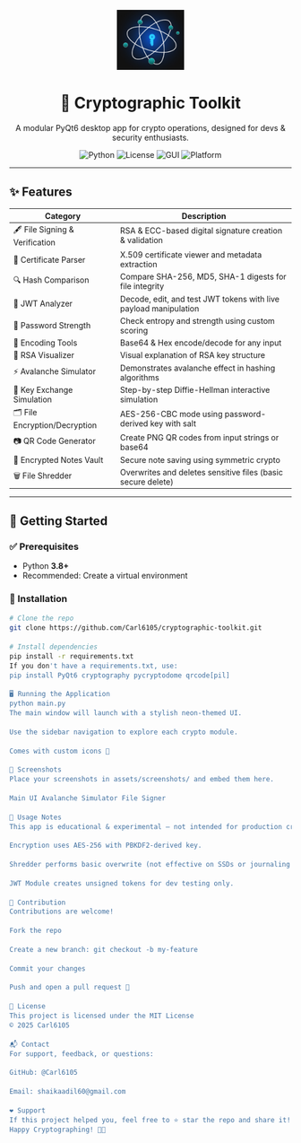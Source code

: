 <p align="center">
  <img src="assets/logo.png" width="120" alt="Cryptographic Toolkit Logo">
  <h1 align="center">🔐 Cryptographic Toolkit</h1>
  <p align="center">
    A modular PyQt6 desktop app for crypto operations, designed for devs & security enthusiasts.
  </p>
  <p align="center">
    <img alt="Python" src="https://img.shields.io/badge/Python-3.8%2B-blue?logo=python">
    <img alt="License" src="https://img.shields.io/badge/license-MIT-green">
    <img alt="GUI" src="https://img.shields.io/badge/GUI-PyQt6-orange">
    <img alt="Platform" src="https://img.shields.io/badge/Platform-Windows%20%7C%20Linux%20%7C%20macOS-purple">
  </p>
</p>

---

## ✨ Features

| Category                     | Description                                                                 |
|-----------------------------|-----------------------------------------------------------------------------|
| 🖋️ File Signing & Verification  | RSA & ECC-based digital signature creation & validation                     |
| 📜 Certificate Parser        | X.509 certificate viewer and metadata extraction                            |
| 🔍 Hash Comparison           | Compare SHA-256, MD5, SHA-1 digests for file integrity                      |
| 🧩 JWT Analyzer              | Decode, edit, and test JWT tokens with live payload manipulation            |
| 🔐 Password Strength         | Check entropy and strength using custom scoring                             |
| 🧬 Encoding Tools            | Base64 & Hex encode/decode for any input                                    |
| 🧠 RSA Visualizer            | Visual explanation of RSA key structure                                     |
| ⚡ Avalanche Simulator       | Demonstrates avalanche effect in hashing algorithms                         |
| 🔄 Key Exchange Simulation   | Step-by-step Diffie-Hellman interactive simulation                          |
| 🗂️ File Encryption/Decryption| AES-256-CBC mode using password-derived key with salt                       |
| 📷 QR Code Generator         | Create PNG QR codes from input strings or base64                            |
| 📝 Encrypted Notes Vault     | Secure note saving using symmetric crypto                                   |
| 🗑️ File Shredder             | Overwrites and deletes sensitive files (basic secure delete)                |

---

## 🚀 Getting Started

### ✅ Prerequisites

- Python **3.8+**
- Recommended: Create a virtual environment

### 🔧 Installation

```bash
# Clone the repo
git clone https://github.com/Carl6105/cryptographic-toolkit.git

# Install dependencies
pip install -r requirements.txt
If you don't have a requirements.txt, use:
pip install PyQt6 cryptography pycryptodome qrcode[pil]

🖥️ Running the Application
python main.py
The main window will launch with a stylish neon-themed UI.

Use the sidebar navigation to explore each crypto module.

Comes with custom icons 🎉

📸 Screenshots
Place your screenshots in assets/screenshots/ and embed them here.

Main UI	Avalanche Simulator	File Signer

🔐 Usage Notes
This app is educational & experimental — not intended for production crypto.

Encryption uses AES-256 with PBKDF2-derived key.

Shredder performs basic overwrite (not effective on SSDs or journaling FS).

JWT Module creates unsigned tokens for dev testing only.

🤝 Contribution
Contributions are welcome!

Fork the repo

Create a new branch: git checkout -b my-feature

Commit your changes

Push and open a pull request 🚀

📄 License
This project is licensed under the MIT License
© 2025 Carl6105

📬 Contact
For support, feedback, or questions:

GitHub: @Carl6105

Email: shaikaadil60@gmail.com

❤️ Support
If this project helped you, feel free to ⭐ star the repo and share it!
Happy Cryptographing! 🔐🚀
